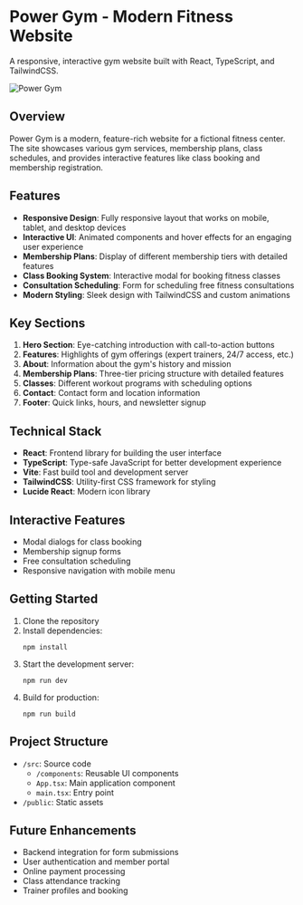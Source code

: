 # Power Gym - Modern Fitness Website

A responsive, interactive gym website built with React, TypeScript, and TailwindCSS.

![Power Gym](https://images.unsplash.com/photo-1549060279-7e168fcee0c2?ixlib=rb-1.2.1&ixid=MnwxMjA3fDB8MHxwaG90by1wYWdlfHx8fGVufDB8fHx8&auto=format&fit=crop&w=1950&q=80)

## Overview

Power Gym is a modern, feature-rich website for a fictional fitness center. The site showcases various gym services, membership plans, class schedules, and provides interactive features like class booking and membership registration.

## Features

- **Responsive Design**: Fully responsive layout that works on mobile, tablet, and desktop devices
- **Interactive UI**: Animated components and hover effects for an engaging user experience
- **Membership Plans**: Display of different membership tiers with detailed features
- **Class Booking System**: Interactive modal for booking fitness classes
- **Consultation Scheduling**: Form for scheduling free fitness consultations
- **Modern Styling**: Sleek design with TailwindCSS and custom animations

## Key Sections

1. **Hero Section**: Eye-catching introduction with call-to-action buttons
2. **Features**: Highlights of gym offerings (expert trainers, 24/7 access, etc.)
3. **About**: Information about the gym's history and mission
4. **Membership Plans**: Three-tier pricing structure with detailed features
5. **Classes**: Different workout programs with scheduling options
6. **Contact**: Contact form and location information
7. **Footer**: Quick links, hours, and newsletter signup

## Technical Stack

- **React**: Frontend library for building the user interface
- **TypeScript**: Type-safe JavaScript for better development experience
- **Vite**: Fast build tool and development server
- **TailwindCSS**: Utility-first CSS framework for styling
- **Lucide React**: Modern icon library

## Interactive Features

- Modal dialogs for class booking
- Membership signup forms
- Free consultation scheduling
- Responsive navigation with mobile menu

## Getting Started

1. Clone the repository
2. Install dependencies:
   ```
   npm install
   ```
3. Start the development server:
   ```
   npm run dev
   ```
4. Build for production:
   ```
   npm run build
   ```

## Project Structure

- `/src`: Source code
  - `/components`: Reusable UI components
  - `App.tsx`: Main application component
  - `main.tsx`: Entry point
- `/public`: Static assets

## Future Enhancements

- Backend integration for form submissions
- User authentication and member portal
- Online payment processing
- Class attendance tracking
- Trainer profiles and booking